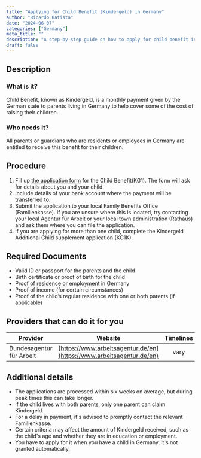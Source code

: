 ```yaml
---
title: "Applying for Child Benefit (Kindergeld) in Germany"
author: "Ricardo Batista"
date: "2024-06-07"
categories: ["Germany"]
meta_title: ""
description: "A step-by-step guide on how to apply for child benefit in Germany."
draft: false
---
```


## Description
### What is it?
Child Benefit, known as Kindergeld, is a monthly payment given by the German state to parents living in Germany to help cover some of the cost of raising their children.

### Who needs it?
All parents or guardians who are residents or employees in Germany are entitled to receive this benefit for their children.

## Procedure
1. Fill up [the application form](https://www.arbeitsagentur.de/datei/ba146148.pdf) for the Child Benefit(KG1). The form will ask for details about you and your child.
2. Include details of your bank account where the payment will be transferred to.
3. Submit the application to your local Family Benefits Office (Familienkasse). If you are unsure where this is located, try contacting your local Agentur für Arbeit or your local town administration (Rathaus) and ask them where you can file the application.
4. If you are applying for more than one child, complete the Kindergeld Additional Child supplement application (KG1K).

## Required Documents
- Valid ID or passport for the parents and the child
- Birth certificate or proof of birth for the child
- Proof of residence or employment in Germany
- Proof of income (for certain circumstances) 
- Proof of the child’s regular residence with one or both parents (if applicable)

## Providers that can do it for you

| Provider        |     Website     |     Timelines    |       Cost      |
| --------------- | --------------- |  :-------------: | :-------------: |
| Bundesagentur für Arbeit |  [https://www.arbeitsagentur.de/en](https://www.arbeitsagentur.de/en)  |     vary     |        -       |

## Additional details
- The applications are processed within six weeks on average, but during peak times this can take longer.
- If the child lives with both parents, only one parent can claim Kindergeld.
- For a delay in payment, it's advised to promptly contact the relevant Familienkasse.
- Certain criteria may affect the amount of Kindergeld received, such as the child's age and whether they are in education or employment.
- You have to apply for it when you have a child in Germany, it's not granted automatically.